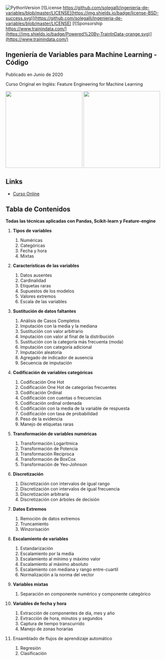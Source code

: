 ﻿![PythonVersion](https://img.shields.io/badge/python-3.6%20|3.7%20|%203.8%20|%203.9-success)
[![License https://github.com/solegalli/ingenieria-de-variables/blob/master/LICENSE](https://img.shields.io/badge/license-BSD-success.svg)](https://github.com/solegalli/ingenieria-de-variables/blob/master/LICENSE)
[![Sponsorship https://www.trainindata.com/](https://img.shields.io/badge/Powered%20By-TrainInData-orange.svg)](https://www.trainindata.com/)

## Ingeniería de Variables para Machine Learning - Código

Publicado en Junio de 2020

Curso Original en Inglés: Feature Engineering for Machine Learning

[<img src="./LogoUdemy.png" width="248">](https://www.udemy.com/course/ingenieria-de-variables-para-machine-learning/?referralCode=CE398C784F17BD87482C)  [<img src="./trainindata.png" width="248">](https://www.trainindata.com/?lang=es)

## Links

- [Curso Online](https://www.udemy.com/course/ingenieria-de-variables-para-machine-learning/?referralCode=CE398C784F17BD87482C)


## Tabla de Contenidos

**Todas las técnicas aplicadas con Pandas, Scikit-learn y Feature-engine**

1. **Tipos de variables**
	1. Numéricas
	2. Categóricas
	3. Fecha y hora
	4. Mixtas

2. **Características de las variables**
	1. Datos ausentes 
	2. Cardinalidad
	3. Etiquetas raras
	4. Supuestos de los modelos
	5. Valores extremos
	6. Escala de las variables

3. **Sustitución de datos faltantes**
	1. Análisis de Casos Completos
	2. Imputación con la media y la mediana
	3. Sustitución con valor arbitrario
	4. Imputación con valor al final de la distribución
	5. Sustitución con la categoría más frecuenta (moda)
	7. Imputación con categoría adicional
	8. Imputación aleatoria
	9. Agregado de indicador de ausencia
	11. Secuencia de imputación


4. **Codificación de variables categóricas**
	1. Codificación One Hot
	2. Codificación One Hot de categorías frecuentes
	3. Codificación Ordinal
	4. Codificación con cuentas o frecuencias
	5. Codificación ordinal ordenada
	6. Codificación con la media de la variable de respuesta
	7. Codificación con tasa de probabilidad
	8. Peso de la evidencia
	9. Manejo de etiquetas raras

5. **Transformación de variables numéricas**
	1. Transformación Logarítmica
	2. Transformación de Potencia
	3. Transformación Reciproca
	4. Transformación de BoxCox
	5. Transformación de Yeo-Johnson

6. **Discretización**
	1. Discretización con intervalos de igual rango 
	2. Discretización con intervalos de igual frecuencia
	3. Discretización arbitraria
	4. Discretización con árboles de decisión

7. **Datos Extremos**
	1. Remoción de datos extremos
	2. Truncamiento 
	3. Winzorisación

8. **Escalamiento de variables**
	1. Estandarización
	2. Escalamiento por la media
	3. Escalamiento al mínimo y máximo valor
	4. Escalamiento al máximo absoluto
	5. Escalamiento con mediana y rango entre-cuartil
	6. Normalización a la norma del vector

9. **Variables mixtas**
	1. Separación en componente numérico y componente categórico

10. **Variables de fecha y hora**
	1. Extracción de componentes de día, mes y año
	2. Extracción de hora, minutos y segundos
	3. Captura de tiempo transcurrido
	4. Manejo de zonas horarias

11. Ensamblado de flujos de aprendizaje automático
	1. Regresión
	2. Clasificación

